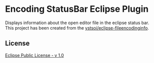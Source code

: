 # Encoding StatusBar Eclipse Plugin
Displays information about the open editor file in the eclipse status bar.  
This project has been created from the [ystsoi/eclipse-fileencodinginfo](https://github.com/ystsoi/eclipse-fileencodinginfo).

## License
[Eclipse Public License - v 1.0](https://www.eclipse.org/legal/epl-v10.html)
